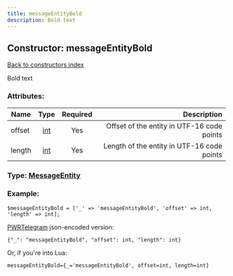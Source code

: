 ```yaml
---
title: messageEntityBold
description: Bold text
---
```

## Constructor: messageEntityBold  
[Back to constructors index](index.md)



Bold text

### Attributes:

| Name     |    Type       | Required | Description |
|----------|:-------------:|:--------:|------------:|
|offset|[int](../types/int.md) | Yes|Offset of the entity in UTF-16 code points|
|length|[int](../types/int.md) | Yes|Length of the entity in UTF-16 code points|



### Type: [MessageEntity](../types/MessageEntity.md)


### Example:

```
$messageEntityBold = ['_' => 'messageEntityBold', 'offset' => int, 'length' => int];
```  

[PWRTelegram](https://pwrtelegram.xyz) json-encoded version:

```
{"_": "messageEntityBold", "offset": int, "length": int}
```


Or, if you're into Lua:  


```
messageEntityBold={_='messageEntityBold', offset=int, length=int}

```


